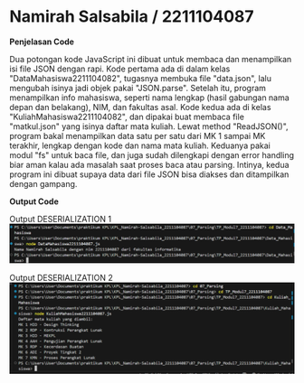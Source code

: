 # Namirah Salsabila / 2211104087
**Penjelasan Code**

Dua potongan kode JavaScript ini dibuat untuk membaca dan menampilkan isi file JSON dengan rapi. Kode pertama ada di dalam kelas "DataMahasiswa2211104082", tugasnya membuka file "data.json", lalu mengubah isinya jadi objek pakai "JSON.parse". Setelah itu, program menampilkan info mahasiswa, seperti nama lengkap (hasil gabungan nama depan dan belakang), NIM, dan fakultas asal. Kode kedua ada di kelas "KuliahMahasiswa2211104082", dan dipakai buat membaca file "matkul.json" yang isinya daftar mata kuliah. Lewat method "ReadJSON()", program bakal menampilkan data satu per satu dari MK 1 sampai MK terakhir, lengkap dengan kode dan nama mata kuliah. Keduanya pakai modul "fs" untuk baca file, dan juga sudah dilengkapi dengan error handling biar aman kalau ada masalah saat proses baca atau parsing. Intinya, kedua program ini dibuat supaya data dari file JSON bisa diakses dan ditampilkan dengan gampang.

**Output Code**

Output DESERIALIZATION 1
![Nama Gambar 1](gambar1.png) 

Output DESERIALIZATION 2
![Nama Gambar 2](gambar2.png) 
